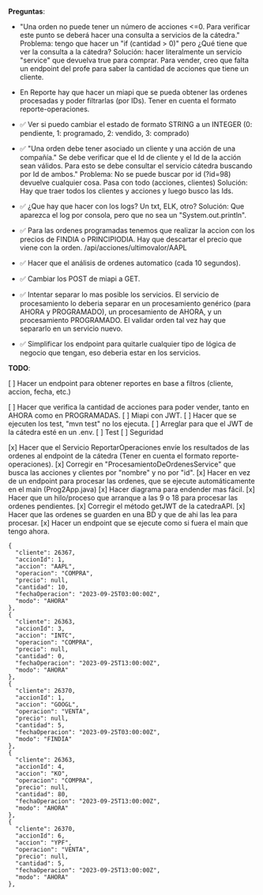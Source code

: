 **Preguntas**:

- "Una orden no puede tener un número de acciones <=0. Para verificar este punto se deberá hacer una consulta a servicios de la cátedra."
  Problema: tengo que hacer un "if (cantidad > 0)" pero ¿Qué tiene que ver la consulta a la cátedra?
  Solución: hacer literalmente un servicio "service" que devuelva true para comprar. Para vender, creo que falta un endpoint del profe para saber la cantidad de acciones que tiene un cliente.

- En Reporte hay que hacer un miapi que se pueda obtener las ordenes procesadas y poder filtrarlas (por IDs). Tener en cuenta el formato reporte-operaciones.

- ✅ Ver si puedo cambiar el estado de formato STRING a un INTEGER (0: pendiente, 1: programado, 2: vendido, 3: comprado)

- ✅ "Una orden debe tener asociado un cliente y una acción de una compañía."
  Se debe verificar que el Id de cliente y el Id de la acción sean válidos. Para esto se debe consultar el servicio cátedra buscando por Id de ambos."
  Problema: No se puede buscar por id (?id=98) devuelve cualquier cosa. Pasa con todo (acciones, clientes)
  Solución: Hay que traer todos los clientes y acciones y luego busco las Ids.

- ✅ ¿Que hay que hacer con los logs? Un txt, ELK, otro?
  Solución: Que aparezca el log por consola, pero que no sea un "System.out.println".

- ✅ Para las ordenes programadas tenemos que realizar la accion con los precios de FINDIA o PRINCIPIODIA. Hay que descartar el precio que viene con la orden.
  /api/acciones/ultimovalor/AAPL

- ✅ Hacer que el análisis de ordenes automatico (cada 10 segundos).

- ✅ Cambiar los POST de miapi a GET.

- ✅ Intentar separar lo mas posible los servicios. El servicio de procesamiento lo deberia separar en un procesamiento genérico (para AHORA y PROGRAMADO), un procesamiento de AHORA, y un procesamiento PROGRAMADO. El validar orden tal vez hay que separarlo en un servicio nuevo.

- ✅ Simplificar los endpoint para quitarle cualquier tipo de lógica de negocio que tengan, eso deberia estar en los servicios.

**TODO**:

[ ] Hacer un endpoint para obtener reportes en base a filtros (cliente, accion, fecha, etc.)

[ ] Hacer que verifica la cantidad de acciones para poder vender, tanto en AHORA como en PROGRAMADAS.
[ ] Miapi con JWT.
[ ] Hacer que se ejecuten los test, "mvn test" no los ejecuta.
[ ] Arreglar para que el JWT de la cátedra esté en un .env.
[ ] Test
[ ] Seguridad

[x] Hacer que el Servicio ReportarOperaciones envíe los resultados de las ordenes al endpoint de la cátedra (Tener en cuenta el formato reporte-operaciones).
[x] Corregir en "ProcesamientoDeOrdenesService" que busca las acciones y clientes por "nombre" y no por "id".
[x] Hacer en vez de un endpoint para procesar las ordenes, que se ejecute automáticamente en el main (Prog2App.java)
[x] Hacer diagrama para endender mas fácil.
[x] Hacer que un hilo/proceso que arranque a las 9 o 18 para procesar las ordenes pendientes.
[x] Corregir el método getJWT de la catedraAPI.
[x] Hacer que las ordenes se guarden en una BD y que de ahi las lea para procesar.
[x] Hacer un endpoint que se ejecute como si fuera el main que tengo ahora.

    {
      "cliente": 26367,
      "accionId": 1,
      "accion": "AAPL",
      "operacion": "COMPRA",
      "precio": null,
      "cantidad": 10,
      "fechaOperacion": "2023-09-25T03:00:00Z",
      "modo": "AHORA"
    },
    {
      "cliente": 26363,
      "accionId": 3,
      "accion": "INTC",
      "operacion": "COMPRA",
      "precio": null,
      "cantidad": 0,
      "fechaOperacion": "2023-09-25T13:00:00Z",
      "modo": "AHORA"
    },
    {
      "cliente": 26370,
      "accionId": 1,
      "accion": "GOOGL",
      "operacion": "VENTA",
      "precio": null,
      "cantidad": 5,
      "fechaOperacion": "2023-09-25T03:00:00Z",
      "modo": "FINDIA"
    },
    {
      "cliente": 26363,
      "accionId": 4,
      "accion": "KO",
      "operacion": "COMPRA",
      "precio": null,
      "cantidad": 80,
      "fechaOperacion": "2023-09-25T13:00:00Z",
      "modo": "AHORA"
    },
    {
      "cliente": 26370,
      "accionId": 6,
      "accion": "YPF",
      "operacion": "VENTA",
      "precio": null,
      "cantidad": 5,
      "fechaOperacion": "2023-09-25T13:00:00Z",
      "modo": "AHORA"
    },
